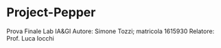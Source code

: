 # Project-Pepper
Prova Finale Lab IA&amp;GI 
Autore: Simone Tozzi; matricola 1615930 
Relatore: Prof. Luca Iocchi 
